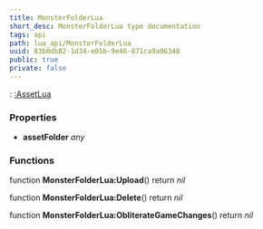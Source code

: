 ```yaml
---
title: MonsterFolderLua
short_desc: MonsterFolderLua type documentation
tags: api
path: lua_api/MonsterFolderLua
uuid: 83b0db82-1d34-e05b-9e46-871ca9a06348
public: true
private: false
---
```


 : [:AssetLua](/lua_api/MonsterFolderLua)

### Properties

* **assetFolder** *any* 

### Functions

function **MonsterFolderLua:Upload**()
  return *nil*

function **MonsterFolderLua:Delete**()
  return *nil*

function **MonsterFolderLua:ObliterateGameChanges**()
  return *nil*
